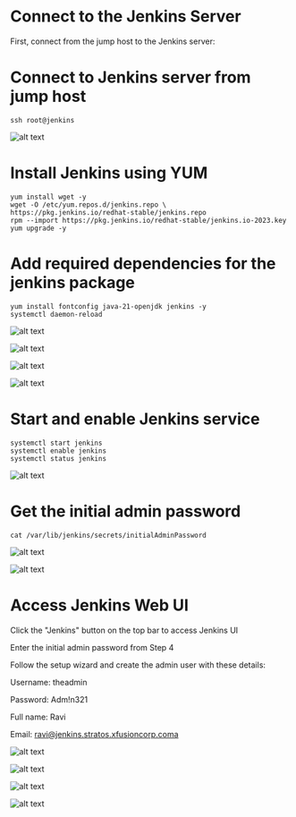 # Connect to the Jenkins Server

First, connect from the jump host to the Jenkins server:

# Connect to Jenkins server from jump host
```
ssh root@jenkins
```
![alt text](image.png)

# Install Jenkins using YUM
```
yum install wget -y
wget -O /etc/yum.repos.d/jenkins.repo \
https://pkg.jenkins.io/redhat-stable/jenkins.repo
rpm --import https://pkg.jenkins.io/redhat-stable/jenkins.io-2023.key
yum upgrade -y
```

# Add required dependencies for the jenkins package
```
yum install fontconfig java-21-openjdk jenkins -y
systemctl daemon-reload
```

![alt text](image-1.png)

![alt text](image-2.png)

![alt text](image-3.png)

![alt text](image-4.png)

# Start and enable Jenkins service

```
systemctl start jenkins
systemctl enable jenkins
systemctl status jenkins
```

![alt text](image-5.png)

# Get the initial admin password
```
cat /var/lib/jenkins/secrets/initialAdminPassword
```

![alt text](image-6.png)

![alt text](image-7.png)

# Access Jenkins Web UI

Click the "Jenkins" button on the top bar to access Jenkins UI

Enter the initial admin password from Step 4

Follow the setup wizard and create the admin user with these details:

Username: theadmin

Password: Adm!n321

Full name: Ravi

Email: ravi@jenkins.stratos.xfusioncorp.coma

![alt text](image-8.png)

![alt text](image-9.png)

![alt text](image-10.png)

![alt text](image-11.png)